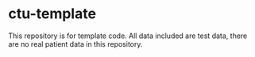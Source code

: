# ctu-template

This repository is for template code. All data included are test data, there are no real patient data in this repository. 
 
